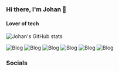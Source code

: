### Hi there, I'm Johan 👋

#### Lover of tech

![Johan's GitHub stats](https://github-readme-stats.vercel.app/api?username=johanpq&show_icons=true&theme=tokyonight)

![Blog](https://img.shields.io/badge/Visual_Studio-5C2D91?style=for-the-badge&logo=visual%20studio&logoColor=white
)
![Blog](https://img.shields.io/badge/HTML5-E34F26?style=for-the-badge&logo=html5&logoColor=white
)
![Blog](https://img.shields.io/badge/CSS3-1572B6?style=for-the-badge&logo=css3&logoColor=white)
![Blog](https://img.shields.io/badge/C-00599C?style=for-the-badge&logo=c&logoColor=white
)
![Blog](https://img.shields.io/badge/JavaScript-F7DF1E?style=for-the-badge&logo=javascript&logoColor=black
)
![Blog](https://img.shields.io/badge/Python-14354C?style=for-the-badge&logo=python&logoColor=white
)

### Socials
